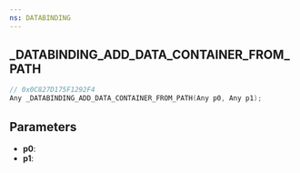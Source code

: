 ```yaml
---
ns: DATABINDING
---
```

## _DATABINDING_ADD_DATA_CONTAINER_FROM_PATH

```c
// 0x0C827D175F1292F4
Any _DATABINDING_ADD_DATA_CONTAINER_FROM_PATH(Any p0, Any p1);
```

## Parameters
* **p0**:
* **p1**:
